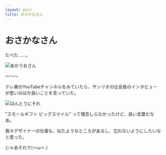```yaml
---
layout: post
title: おさかなさん
---
```


# おさかなさん

たべた……。

<img src="https://cdn-ak.f.st-hatena.com/images/fotolife/a/akinen/20200828/20200828193403.jpg" alt="あかうおさん">

〜〜〜

テレ東のYouTubeチャンネルをみていたら、サンリオの辻会長のインタビューが思いのほか良いことを言っていた。

<img src="https://cdn-ak.f.st-hatena.com/images/fotolife/a/akinen/20200828/20200828203509.png
" alt="ほんとうにそれ">

"スモールギフト ビッグスマイル" って理念しらなかったけど、良い言葉だなあ。

我々デザイナーの仕事も、似たようなところがあるし、忘れないようにしたいなと思った。



じゃあそれで(＝ω＝.)